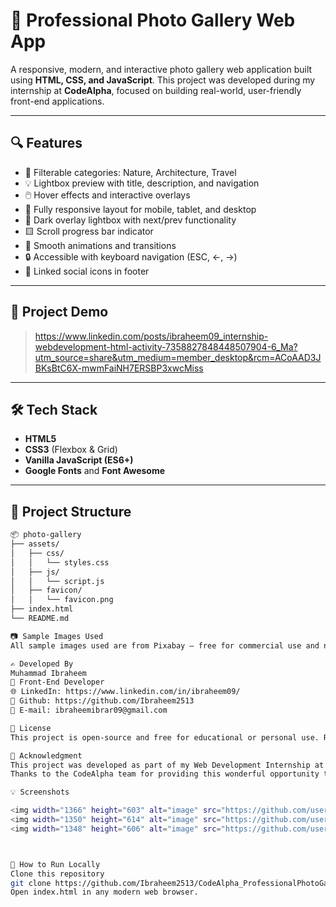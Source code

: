 # 📸 Professional Photo Gallery Web App

A responsive, modern, and interactive photo gallery web application built using **HTML, CSS, and JavaScript**. This project was developed during my internship at **CodeAlpha**, focused on building real-world, user-friendly front-end applications.

---

## 🔍 Features

- 🔄 Filterable categories: Nature, Architecture, Travel
- 💡 Lightbox preview with title, description, and navigation
- 🖱️ Hover effects and interactive overlays
- 📱 Fully responsive layout for mobile, tablet, and desktop
- 🌙 Dark overlay lightbox with next/prev functionality
- 🟨 Scroll progress bar indicator
- 🎨 Smooth animations and transitions
- 🔒 Accessible with keyboard navigation (ESC, ←, →)
- 📎 Linked social icons in footer

---

## 🚀 Project Demo

> https://www.linkedin.com/posts/ibraheem09_internship-webdevelopment-html-activity-7358827848448507904-6_Ma?utm_source=share&utm_medium=member_desktop&rcm=ACoAAD3JBKsBtC6X-mwmFaiNH7ERSBP3xwcMiss

---

## 🛠️ Tech Stack

- **HTML5**
- **CSS3** (Flexbox & Grid)
- **Vanilla JavaScript (ES6+)**
- **Google Fonts** and **Font Awesome**

---

## 📁 Project Structure

```bash
📦 photo-gallery
├── assets/
│   ├── css/
│   │   └── styles.css
│   ├── js/
│   │   └── script.js
│   ├── favicon/
│   │   └── favicon.png
├── index.html
└── README.md

📷 Sample Images Used
All sample images used are from Pixabay — free for commercial use and no attribution required.

✍️ Developed By
Muhammad Ibraheem
💼 Front-End Developer
🌐 LinkedIn: https://www.linkedin.com/in/ibraheem09/
📁 Github: https://github.com/Ibraheem2513
📧 E-mail: ibraheemibrar09@gmail.com

🧾 License
This project is open-source and free for educational or personal use. Redistribution without permission is not allowed.

🌟 Acknowledgment
This project was developed as part of my Web Development Internship at CodeAlpha.
Thanks to the CodeAlpha team for providing this wonderful opportunity to apply and enhance my skills.

💡 Screenshots

<img width="1366" height="603" alt="image" src="https://github.com/user-attachments/assets/cda96d08-b217-4b8f-858a-845321857023" />
<img width="1350" height="614" alt="image" src="https://github.com/user-attachments/assets/630b44a9-8654-4e59-a0b7-71290d3b3ed2" />
<img width="1348" height="606" alt="image" src="https://github.com/user-attachments/assets/ce52ac45-196e-4fd7-a3b6-fc24cc18a958" />



📌 How to Run Locally
Clone this repository
git clone https://github.com/Ibraheem2513/CodeAlpha_ProfessionalPhotoGallery.git
Open index.html in any modern web browser.
